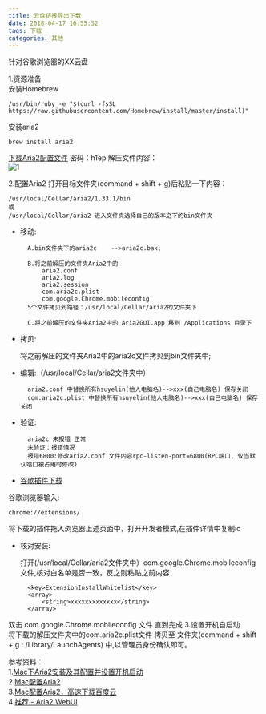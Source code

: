 ```yaml
---
title: 云盘链接导出下载
date: 2018-04-17 16:55:32
tags: 下载
categories: 其他
---
```


针对谷歌浏览器的XX云盘

1.资源准备		
安装Homebrew

	/usr/bin/ruby -e "$(curl -fsSL https://raw.githubusercontent.com/Homebrew/install/master/install)"

安装aria2

	brew install aria2

[下载Aria2配置文件](https://link.jianshu.com/?t=https%3A%2F%2Fpan.baidu.com%2Fs%2F1sYWQYOU4ZJnPTOmuApw-yQ)	密码：h1ep
解压文件内容：		
![1](1.png)	
	
2.配置Aria2
打开目标文件夹(command + shift + g)后粘贴一下内容：

	/usr/local/Cellar/aria2/1.33.1/bin
	或
	/usr/local/Cellar/aria2 进入文件夹选择自己的版本之下的bin文件夹

- 移动:

		A.bin文件夹下的aria2c	-->aria2c.bak;   
		
		B.将之前解压的文件夹Aria2中的		 
			aria2.conf		
			aria2.log		
			aria2.session		
			com.aria2c.plist		
			com.google.Chrome.mobileconfig 
		5个文件拷贝到路径：/usr/local/Cellar/aria2的文件夹下    
			
		C.将之前解压的文件夹Aria2中的 Aria2GUI.app 移到 /Applications 目录下	
	
- 拷贝:

	将之前解压的文件夹Aria2中的aria2c文件拷贝到bin文件夹中;
	
- 编辑:（/usr/local/Cellar/aria2文件夹中）

		aria2.conf 中替换所有hsuyelin(他人电脑名)-->xxx(自己电脑名) 保存关闭
		com.aria2c.plist 中替换所有hsuyelin(他人电脑名)-->xxx(自己电脑名) 保存关闭
	
- 验证: 

		aria2c 未报错 正常		
		未验证：报错情况		
		报错6800:修改aria2.conf 文件内容rpc-listen-port=6800(RPC端口, 仅当默认端口被占用时修改)

- [谷歌插件下载](https://link.jianshu.com/?t=https%3A%2F%2Fgithub.com%2Facgotaku%2FBaiduExporter)

谷歌浏览器输入:

	chrome://extensions/
将下载的插件拖入浏览器上述页面中，打开开发者模式,在插件详情中复制id

- 核对安装:	
	
	 打开(/usr/local/Cellar/aria2文件夹中）com.google.Chrome.mobileconfig 文件,核对白名单是否一致，反之则粘贴之前内容
	 	
		<key>ExtensionInstallWhitelist</key>
		<array>
			<string>xxxxxxxxxxxxx</string>
		</array>

双击 com.google.Chrome.mobileconfig 文件 直到完成
3.设置开机自启动			
将下载的解压文件夹中的com.aria2c.plist文件 拷贝至  文件夹(command + shift + g : /Library/LaunchAgents) 中,以管理员身份确认即可。
	
参考资料：	
1.[Mac下Aria2安装及其配置并设置开机启动](https://www.jianshu.com/p/74ab7c2053ac)		
2.[Mac配置Aria2](https://www.jianshu.com/p/29819b9ee40c?from=groupmessage)    
3.[Mac配置Aria2，高速下载百度云](https://yalv.me/aria2/)    
4.[推荐 - Aria2 WebUI](https://ziahamza.github.io/webui-aria2/) 	